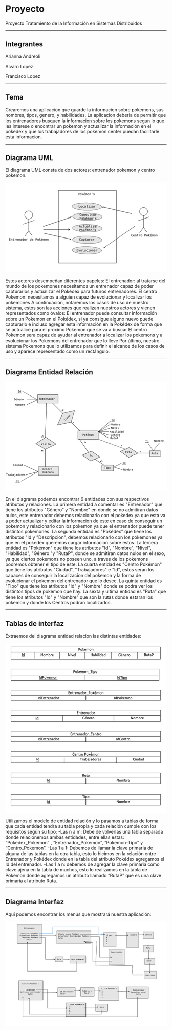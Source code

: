 # Proyecto
Proyecto Tratamiento de la Información en Sistemas Distribuidos

---
## Integrantes 
Arianna Andreoli

Alvaro Lopez 

Francisco Lopez 


---
## Tema
Crearemos una aplicacion que guarde la informacion sobre pokemons, sus nombres, tipos, genero, y habilidades. La aplicacion deberia de permitir que los entrenadores busquen la informacion sobre los pokemons segun lo que les interese o encontrar un pokemon y actualizar la información en el pokedex y que los trabajadores de los pokemon center puedan facilitarle esta informacion.  

---
## Diagrama UML

  El diagrama UML consta de dos actores: entrenador pokemon y centro pokemon.

![UML](https://github.com/ariannandreoli/Proyecto/blob/main/fotos/UML.jpg)

Estos actores desempeñan diferentes papeles:
El entrenador: al tratarse del mundo de los pokemones necesitamos un entrenador capaz de poder capturarlos y actualizar el Pokédex para futuros entrenadores. 
El centro Pokemon: necesitamos a alguien capaz de evolucionar y localizar los pokemones 
A continuación, notaremos los casos de uso de nuestro sistema, estos son las acciones que realizan nuestros actores y vienen representados como óvalos:
El entrenador puede consultar información sobre un Pokemon en el Pokédex, si ya consigue alguno nuevo puede capturarlo e incluso agregar esta información en la Pokédex de forma que se actualice para el proximo Pokemon que se va a buscar
El centro Pokemon sera capaz de ayudar al entrenador a localizar los pokemons y a evolucionar los Pokemons del entrenador que lo lleve
Por último, nuestro sistema Pokemons que lo utilizamos para definir el alcance de los casos de uso y aparece representado como un rectángulo.


---
## Diagrama Entidad Relación

![ER](https://github.com/ariannandreoli/Proyecto/blob/main/fotos/ER.jpg)

En el diagrama podemos encontrar 6 entidades con sus respectivos atributos y relaciones.
La primera entidad a comentar es "Entrenador" que tiene los atributos "Género" y "Nombre" en donde se no admitiran datos nulos, este entrenador debemos relacionarlo con el pokedex ya que esta va a poder actualizar y editar la informacion de este en caso de conseguir un pokemon y relacionarlo con los pokemon ya que el entrenador puede tener distintos pokemones. 
La segunda entidad es "Pokédex" que tiene los atributos "Id y "Descripcion", debemos relacionarlo con los pokemones ya que en el pokedex queremos cargar informacion sobre estos. 
La tercera entidad es "Pokémon" que tiene los atributos "Id", "Nombre", "Nivel", "Habilidad", "Género "y "RutaP", donde se admitiran datos nulos en el sexo, ya que ciertos pokemons no poseen uno, a traves de los pokemons podremos obtener el tipo de este.
La cuarta entidad es "Centro Pokémon" que tiene los atributos "Ciudad", "Trabajadores" e "Id", estos seran los capaces de conseguir la localizacion del pokemon y la forma de evolucionar el pokemon del entrenador que lo desee. 
La quinta entidad es "Tipo" que tiene los atributos "Id" y "Nombre" donde se podra ver los distintos tipos de pokemon que hay. 
La sexta y ultima entidad es "Ruta" que tiene los atributos "Id" y "Nombre" que son la rutas donde estaran los pokemon y donde los Centros podran localizarlos. 


---
## Tablas de interfaz

Extraemos del diagrama entidad relacion las distintas entidades:

![T_ER](https://github.com/ariannandreoli/Proyecto/blob/main/fotos/T_ER.jpg)


Utilizamos el modelo de entidad relación y lo pasamos a tablas de forma que cada entidad tendra su tabla propia y cada relación cumple con los requisitos según su tipo:
-Las n a m: Debe de volverlas una tabla separada donde relacionemos ambas entidades, entre ellas estas: “Pokedex_Pokemon” , “Entrenador_Pokemon”, “Pokemon-Tipo” y “Centro_Pokemon”. 
-Las 1 a 1: Debemos de llamar la clave primaria de alguna de las tablas en la otra tabla, esto lo hicimos en la relación entre Entrenador y Pokédex donde en la tabla del atributo Pokédex agregamos el Id del entrenador. 
-Las 1 a n: debemos de agregar la clave primaria como clave ajena en la tabla de muchos, esto lo realizamos en la tabla de Pokemon donde agregamos un atributo llamado “RutaP” que es una clave primaria al atributo Ruta. 

---
## Diagrama Interfaz

Aquí podemos encontrar los menus que mostrará nuestra aplicación: 

![DiagramaInterfaz](https://github.com/ariannandreoli/Proyecto/blob/main/fotos/DiagramaInterfaz.jpg)






